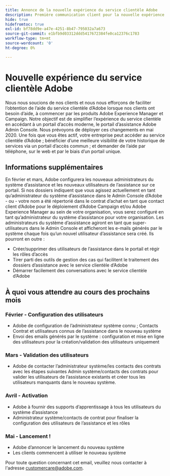 ```yaml
---
title: Annonce de la nouvelle expérience du service clientèle Adobe
description: Première communication client pour la nouvelle expérience du service clientèle
hide: true
hidefromtoc: true
exl-id: bf78dd9e-a47e-4251-8b47-795032a7a673
source-git-commit: e1bfb9d03312ddd5417672384fe0ca12376c1783
workflow-type: tm+mt
source-wordcount: '0'
ht-degree: 0%

---
```


# Nouvelle expérience du service clientèle Adobe

Nous nous soucions de nos clients et nous nous efforçons de faciliter l’obtention de l’aide du service clientèle d’Adobe lorsque nos clients ont besoin d’aide, à commencer par les produits Adobe Experience Manager et Campaign. Notre objectif est de simplifier l’expérience du service clientèle en accédant à un portail d’accès moderne, le portail d’assistance Adobe Admin Console. Nous prévoyons de déployer ces changements en mai 2020. Une fois que vous êtes actif, votre entreprise peut accéder au service clientèle d’Adobe ; bénéficier d’une meilleure visibilité de votre historique de services via un portail d’accès commun ; et demander de l’aide par téléphone, sur le web et par le biais d’un portail unique.

## Informations supplémentaires

En février et mars, Adobe configurera les nouveaux administrateurs du système d’assistance et les nouveaux utilisateurs de l’assistance sur ce portail. Si nos dossiers indiquent que vous agissez actuellement en tant qu’administrateur du système d’assistance dans le Admin Console d’Adobe - ou - votre nom a été répertorié dans le contrat d’achat en tant que contact client d’Adobe pour le déploiement d’Adobe Campaign et/ou Adobe Experience Manager au sein de votre organisation, vous serez configuré en tant qu’administrateur du système d’assistance pour votre organisation.
Les administrateurs du système d’assistance agiront en tant que super-utilisateurs dans le Admin Console et afficheront les e-mails générés par le système chaque fois qu’un nouvel utilisateur d’assistance sera créé. Ils pourront en outre :

* Créer/supprimer des utilisateurs de l’assistance dans le portail et régir les rôles d’accès
* Tirer parti des outils de gestion des cas qui facilitent le traitement des dossiers d’assistance avec le service clientèle d’Adobe
* Démarrer facilement des conversations avec le service clientèle d’Adobe

## À quoi vous attendre au cours des prochains mois

### Février - Configuration des utilisateurs

* Adobe de configuration de l’administrateur système connu ; Contacts Contrat et utilisateurs connus de l’assistance dans le nouveau système
* Envoi des emails générés par le système : configuration et mise en ligne des utilisateurs pour la création/validation des utilisateurs uniquement


### Mars - Validation des utilisateurs

* Adobe de contacter l’administrateur système/les contacts des contrats avec les étapes suivantes Admin système/contacts des contrats pour valider les utilisateurs de l’assistance existants et créer tous les utilisateurs manquants dans le nouveau système.

### Avril - Activation

* Adobe à fournir des supports d’apprentissage à tous les utilisateurs du système d’assistance
* Administrateur système/contacts de contrat pour finaliser la configuration des utilisateurs de l’assistance et les rôles

### Mai - Lancement !

* Adobe d’annoncer le lancement du nouveau système
* Les clients commencent à utiliser le nouveau système

Pour toute question concernant cet email, veuillez nous contacter à l&#39;adresse [customercare@adobe.com](mailto:customercare@adobe.com).
